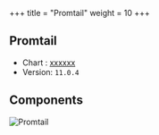 +++
title = "Promtail"
weight = 10
+++

## Promtail

* Chart : [xxxxxx](https://artifacthub.io/packages/helm/pxxxx/xxxxx)
* Version: `11.0.4`

## Components

 <img src="/docs/images/promtail.png"
 alt="Promtail"
 class="mt-3 mb-3 border border-info rounded">
